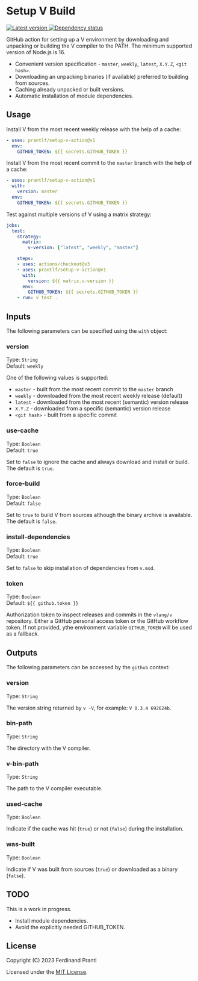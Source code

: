 # Setup V Build

[![Latest version](https://img.shields.io/npm/v/setup-v-action) ![Dependency status](https://img.shields.io/librariesio/release/npm/setup-v-action)
](https://www.npmjs.com/package/setup-v-action)

GitHub action for setting up a V environment by downloading and unpacking or building the V compiler to the PATH. The minimum supported version of Node.js is 16.

* Convenient version specification - `master`, `weekly`, `latest`, `X.Y.Z`, `<git hash>`.
* Downloading an unpacking binaries (if available) preferred to building from sources.
* Caching already unpacked or built versions.
* Automatic installation of module dependencies.

## Usage

Install V from the most recent weekly release with the help of a cache:

```yml
- uses: prantlf/setup-v-action@v1
  env:
    GITHUB_TOKEN: ${{ secrets.GITHUB_TOKEN }}
```

Install V from the most recent commit to the `master` branch with the help of a cache:

```yml
- uses: prantlf/setup-v-action@v1
  with:
    version: master
  env:
    GITHUB_TOKEN: ${{ secrets.GITHUB_TOKEN }}
```

Test against multiple versions of V using a matrix strategy:

```yml
jobs:
  test:
    strategy:
      matrix:
        v-version: ["latest", "weekly", "master"]

    steps:
    - uses: actions/checkout@v3
    - uses: prantlf/setup-v-action@v1
      with:
        version: ${{ matrix.v-version }}
      env:
        GITHUB_TOKEN: ${{ secrets.GITHUB_TOKEN }}
    - run: v test .
```

## Inputs

The following parameters can be specified using the `with` object:

### version

Type: `String`<br>
Default: `weekly`

One of the following values is supported:

* `master` - built from the most recent commit to the `master` branch
* `weekly` - downloaded from the most recent weekly release (default)
* `latest` - downloaded from the most recent (semantic) version release
* `X.Y.Z` - downloaded from a specific (semantic) version release
* `<git hash>` - built from a specific commit

### use-cache

Type: `Boolean`<br>
Default: `true`

Set to `false` to ignore the cache and always download and install or build. The default is `true`.

### force-build

Type: `Boolean`<br>
Default: `false`

Set to `true` to build V from sources although the binary archive is available. The default is `false`.

### install-dependencies

Type: `Boolean`<br>
Default: `true`

Set to `false` to skip installation of dependencies from `v.mod`.

### token

Type: `Boolean`<br>
Default: `${{ github.token }}`

Authorization token to inspect releases and commits in the `vlang/v` repository. Either a GitHub personal access token or the GitHub workflow token. If not provided, ythe environment variable `GITHUB_TOKEN` will be used as a fallback.

## Outputs

The following parameters can be accessed by the `github` context:

### version

Type: `String`<br>

The version string returned by `v -V`, for example: `V 0.3.4 692624b`.

### bin-path

Type: `String`<br>

The directory with the V compiler.

### v-bin-path

Type: `String`<br>

The path to the V compiler executable.

### used-cache

Type: `Boolean`<br>

Indicate if the cache was hit (`true`) or not (`false`) during the installation.

### was-built

Type: `Boolean`<br>

Indicate if V was built from sources (`true`) or downloaded as a binary (`false`).

## TODO

This is a work in progress.

* Install module dependencies.
* Avoid the explicitly needed GITHUB_TOKEN.

## License

Copyright (C) 2023 Ferdinand Prantl

Licensed under the [MIT License].

[MIT License]: http://en.wikipedia.org/wiki/MIT_License
